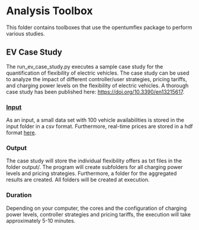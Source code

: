 # Analysis Toolbox

This folder contains toolboxes that use the opentumflex package to perform various studies. 

## EV Case Study

The run_ev_case_study.py executes a sample case study for the quantification of flexibility of electric vehicles. The case study can be used to analyze the impact of different controller/user strategies, pricing tariffs, and charging power levels on the flexibility of electric vehicles. A thorough case study has been published here: https://doi.org/10.3390/en13215617.

### [Input](input/) 
As an input, a small data set with 100 vehicle availabilities is stored in the input folder in a csv format. Furthermore, real-time prices are stored in a hdf format [here](input/RTP/). 

### Output
The case study will store the individual flexibility offers as txt files in the folder output/. The program will create subfolders for all charging power levels and pricing strategies. Furthermore, a folder for the aggregated results are created. All folders will be created at execution. 

### Duration
Depending on your computer, the cores and the configuration of charging power levels, controller strategies and pricing tariffs, the execution will take approximately 5-10 minutes. 
